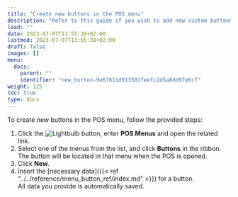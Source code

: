 ```yaml
---
title: "Create new buttons in the POS menu"
description: "Refer to this guide if you wish to add new custom buttons in the POS menu."
lead: ""
date: 2023-07-07T13:55:38+02:00
lastmod: 2023-07-07T13:55:38+02:00
draft: false
images: []
menu:
  docs:
    parent: ""
    identifier: "new_button-9e67811d913501feefc2d5a8dd97e6cf"
weight: 125
toc: true
type: docs
---
```


To create new buttons in the POS menu, follow the provided steps:

1. Click the ![Lightbulb](Lightbulb_icon.PNG) button, enter **POS Menus** and open the related link. 
2. Select one of the menus from the list, and click **Buttons** in the ribbon.    
   The button will be located in that menu when the POS is opened.
3. Click **New**.
4. Insert the [necessary data]({{< ref "../../reference/menu_button_ref/index.md" >}}) for a button.       
  All data you provide is automatically saved. 